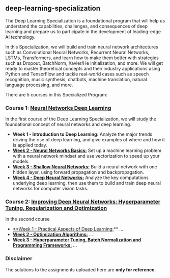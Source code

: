 ## deep-learning-specialization
The Deep Learning Specialization is a foundational program that will help us understand the capabilities, challenges, and consequences of deep learning and prepare us to participate in the development of leading-edge AI technology. 

In this Specialization, we will build and train neural network architectures such as Convolutional Neural Networks, Recurrent Neural Networks, LSTMs, Transformers, and learn how to make them better with strategies such as Dropout, BatchNorm, Xavier/He initialization, and more. We will get ready to master theoretical concepts and their industry applications using Python and TensorFlow and tackle real-world cases such as speech recognition, music synthesis, chatbots, machine translation, natural language processing, and more.

There are 5 courses in this Specialized Program:

### Course 1: [Neural Networks Deep Learning](https://github.com/alanmenchaca/deep-learning-specialization/tree/main/%5BC01%5D%20Neural%20Networks%20and%20Deep%20Learning)
In the first course of the Deep Learning Specialization, we will study the foundational concept of neural networks and deep learning. 

* **Week 1 - Introduction to Deep Learning:** Analyze the major trends driving the rise of deep learning, and give examples of where and how it is applied today.
* [**Week 2 - Neural Networks Basics:**]() Set up a machine learning problem with a neural network mindset and use vectorization to speed up your models.
* [**Week 3 - Shallow Neural Networks:**]() Build a neural network with one hidden layer, using forward propagation and backpropagation.
* [**Week 4 - Deep Neural Networks:**]() Analyze the key computations underlying deep learning, then use them to build and train deep neural networks for computer vision tasks.

### Course 2: [Improving Deep Neural Networks: Hyperparameter Tuning, Regularization and Optimization]()
In the second course

* [**Week 1 - Practical Aspects of Deep Learning:]()** ...
* [**Week 2 - Optimization Algorithms:**]() ...
* [**Week 3 - Hyperparameter Tuning, Batch Normalization and Programming Frameworks:**]() ...

### Disclaimer
The solutions to the assignments uploaded here are **only for reference**.
